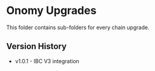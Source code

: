 # Onomy Upgrades

This folder contains sub-folders for every chain upgrade.

## Version History

- v1.0.1 - IBC V3 integration

